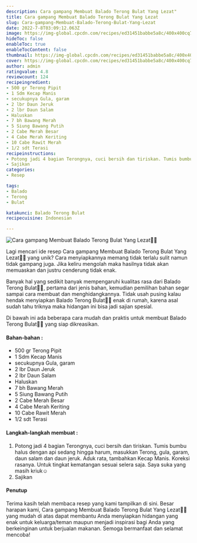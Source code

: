 ```yaml
---
description: Cara gampang Membuat Balado Terong Bulat Yang Lezat"
title: Cara gampang Membuat Balado Terong Bulat Yang Lezat
slug: Cara-gampang-Membuat-Balado-Terong-Bulat-Yang-Lezat
date: 2022-7-8T03:09:12.063Z
image: https://img-global.cpcdn.com/recipes/ed31451babbe5a8c/400x400cq70/photo.jpg
hideToc: false
enableToc: true
enableTocContent: false
thumbnail: https://img-global.cpcdn.com/recipes/ed31451babbe5a8c/400x400cq70/photo.jpg
cover: https://img-global.cpcdn.com/recipes/ed31451babbe5a8c/400x400cq70/photo.jpg
author: admin
ratingvalue: 4.8
reviewcount: 124
recipeingredient:
- 500 gr Terong Pipit
- 1 Sdm Kecap Manis
- secukupnya Gula, garam
- 2 lbr Daun Jeruk
- 2 lbr Daun Salam
- Haluskan
- 7 bh Bawang Merah
- 5 Siung Bawang Putih
- 2 Cabe Merah Besar
- 4 Cabe Merah Keriting
- 10 Cabe Rawit Merah
- 1/2 sdt Terasi
recipeinstructions:
- Potong jadi 4 bagian Terongnya, cuci bersih dan tiriskan. Tumis bumbu halus dengan api sedang hingga harum, masukkan Terong, gula, garam, daun salam dan daun jeruk. Aduk rata, tambahkan Kecap Manis. Koreksi rasanya. Untuk tingkat kematangan sesuai selera saja. Saya suka yang masih kriuk☺️
- Sajikan
categories:
- Resep

tags:
- Balado
- Terong
- Bulat

katakunci: Balado Terong Bulat
recipecuisine: Indonesian

---
```


![Cara gampang Membuat Balado Terong Bulat Yang Lezat👩‍🍳](https://img-global.cpcdn.com/recipes/ed31451babbe5a8c/400x400cq70/photo.jpg)

Lagi mencari ide resep Cara gampang Membuat Balado Terong Bulat Yang Lezat👩‍🍳 yang unik? Cara menyiapkannya memang tidak terlalu sulit namun tidak gampang juga. Jika keliru mengolah maka hasilnya tidak akan memuaskan dan justru cenderung tidak enak.

Banyak hal yang sedikit banyak mempengaruhi kualitas rasa dari Balado Terong Bulat👩‍🍳, pertama dari jenis bahan, kemudian pemilihan bahan segar sampai cara membuat dan menghidangkannya. Tidak usah pusing kalau hendak menyiapkan Balado Terong Bulat👩‍🍳 enak di rumah, karena asal sudah tahu triknya maka hidangan ini bisa jadi sajian spesial.

Di bawah ini ada beberapa cara mudah dan praktis untuk membuat Balado Terong Bulat👩‍🍳 yang siap dikreasikan.

<!--inarticleads1-->

#### Bahan-bahan :

- 500 gr Terong Pipit
- 1 Sdm Kecap Manis
- secukupnya Gula, garam
- 2 lbr Daun Jeruk
- 2 lbr Daun Salam
- Haluskan
- 7 bh Bawang Merah
- 5 Siung Bawang Putih
- 2 Cabe Merah Besar
- 4 Cabe Merah Keriting
- 10 Cabe Rawit Merah
- 1/2 sdt Terasi

<!--inarticleads2-->

#### Langkah-langkah membuat :

1. Potong jadi 4 bagian Terongnya, cuci bersih dan tiriskan. Tumis bumbu halus dengan api sedang hingga harum, masukkan Terong, gula, garam, daun salam dan daun jeruk. Aduk rata, tambahkan Kecap Manis. Koreksi rasanya. Untuk tingkat kematangan sesuai selera saja. Saya suka yang masih kriuk☺️
1. Sajikan

#### Penutup

Terima kasih telah membaca resep yang kami tampilkan di sini. Besar harapan kami, Cara gampang Membuat Balado Terong Bulat Yang Lezat👩‍🍳 yang mudah di atas dapat membantu Anda menyiapkan hidangan yang enak untuk keluarga/teman maupun menjadi inspirasi bagi Anda yang berkeinginan untuk berjualan makanan. Semoga bermanfaat dan selamat mencoba!